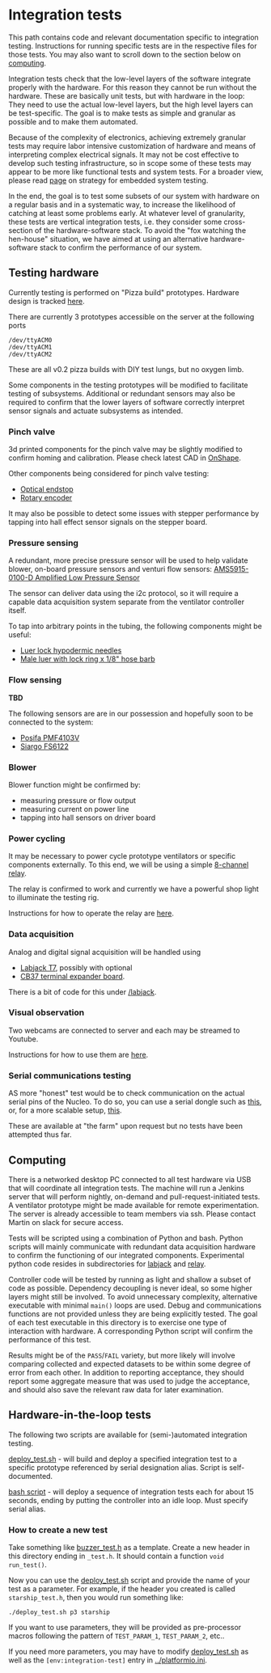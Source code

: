 # Integration tests

This path contains code and relevant documentation specific to integration testing.
Instructions for running specific tests are in the respective files for those tests. You may also want to
scroll down to the section below on [computing](#Computing).

Integration tests check that the low-level layers of the software integrate properly with the hardware.
For this reason they cannot be run without the hardware. These are basically unit tests,
but with hardware in the loop: They need to use the actual low-level layers, but the high level
layers can be test-specific. The goal is to make tests as simple and granular as possible and to make them
automated.

Because of the complexity of electronics, achieving extremely granular tests may require
labor intensive customization of hardware and means of interpreting complex electrical signals.
It may not be cost effective to develop such testing infrastructure, so in scope some of these tests
may appear to be more like functional tests and system tests. For a broader view,
please read
[page](../../design/embedded_software_testing.md)
on strategy for embedded system testing.

In the end, the goal is to test some subsets of our system with hardware on a regular basis and
in a systematic way, to increase the likelihood of catching at least some problems early.
At whatever level of granularity, these tests are vertical integration tests, i.e. they consider
some cross-section of the hardware-software stack. To avoid the "fox watching the hen-house" situation,
we have aimed at using an alternative hardware-software stack to confirm the performance of our system.

## Testing hardware

Currently testing is performed on "Pizza build" prototypes. Hardware design is tracked [here](../../../design).

There are currently 3 prototypes accessible on the server at the following ports
```
/dev/ttyACM0
/dev/ttyACM1
/dev/ttyACM2
```
These are all v0.2 pizza builds with DIY test lungs, but no oxygen limb.

Some components in the testing prototypes will be modified to facilitate testing of subsystems.
Additional or redundant sensors may also be required to confirm that the lower layers of software
correctly interpret sensor signals and actuate subsystems as intended.

### Pinch valve
3d printed components for the pinch valve may be slightly modified to confirm homing
and calibration. Please check latest CAD in
[OnShape](https://cad.onshape.com/documents/3fe0c1f79c482144c267173d/w/2ad1c08071a25185f9c78c68/e/9acbcff0021f6442a8116619).

Other components being considered for pinch valve testing:
* [Optical endstop](https://www.amazon.com/MakerHawk-Optical-Endstop-Photoelectric-Control/dp/B07PMW2QMT)
* [Rotary encoder](https://www.cuidevices.com/product/motion/rotary-encoders/absolute/modular/amt20-v-kit/amt203s-v)

It may also be possible to detect some issues with stepper performance by tapping into hall effect
sensor signals on the stepper board.

### Pressure sensing
A redundant, more precise pressure sensor will be used to help validate
blower, on-board pressure sensors and venturi flow sensors:
[AMS5915-0100-D Amplified Low Pressure Sensor](https://www.analog-micro.com/products/pressure-sensors/board-mount-pressure-sensors/ams5915/ams5915-datasheet.pdf)

The sensor can deliver data using the i2c protocol, so it will require a capable data acquisition
system separate from the ventilator controller itself.

To tap into arbitrary points in the tubing, the following components might be useful:
* [Luer lock hypodermic needles](https://www.amazon.com/gp/product/B07TT3KNXP)
* [Male luer with lock ring x 1/8" hose barb](https://www.amazon.com/gp/product/B003NV2T34)

### Flow sensing

**TBD**

The following sensors are are in our possession and hopefully soon to be connected to the system:
* [Posifa PMF4103V](https://posifatech.com/wp-content/uploads/2019/10/DataSheet_PMF4000_MassAirFlow_RevE_C2.pdf)
* [Siargo FS6122](https://www.servoflo.com/sensors/mass-flow-sensors/siargo/fs6122)

### Blower

Blower function might be confirmed by:
 * measuring pressure or flow output
 * measuring current on power line
 * tapping into hall sensors on driver board

### Power cycling

It may be necessary to power cycle prototype ventilators or specific components externally.
To this end, we will be using a simple
[8-channel relay](https://www.amazon.com/SainSmart-Eight-Channel-Relay-Automation/dp/B0093Y89DE).

The relay is confirmed to work and currently we have a powerful shop light to illuminate the testing rig.

Instructions for how to operate the relay are [here](relay8).

### Data acquisition

Analog and digital signal acquisition will be handled using
* [Labjack T7](https://labjack.com/products/t7), possibly with optional
* [CB37 terminal expander board](https://labjack.com/accessories/cb37-terminal-board).

There is a bit of code for this under [/labjack](labjack).

### Visual observation

Two webcams are connected to server and each may be streamed to Youtube.

Instructions for how to use them are [here](webcam).

### Serial communications testing

AS more "honest" test would be to check communication on the
actual serial pins of the Nucleo. To do so, you can use a serial dongle such as
[this](https://www.amazon.com/gp/product/B00QT7LQ88),
or, for a more scalable setup, [this](https://www.amazon.com/dp/B07XF2SLQ1).

These are available at "the farm" upon request but no tests have been attempted thus far.

## Computing

There is a networked desktop PC connected to all test hardware via USB that will coordinate all integration tests. The
machine will run a Jenkins server that will perform nightly, on-demand and pull-request-initiated tests. A ventilator
prototype might be made available for remote experimentation. The server is already accessible to team
members via ssh. Please contact Martin on slack for secure access.

Tests will be scripted using a combination of Python and bash. Python scripts will mainly communicate with redundant
data acquisition hardware to confirm the functioning of our integrated components. Experimental python code
resides in subdirectories for [labjack](labjack) and [relay](relay8).

Controller code will be tested by running as light and shallow a subset of code as possible. Dependency decoupling
is never ideal, so some higher layers might still be involved. To avoid unnecessary complexity, alternative executable
with minimal `main()` loops are used. Debug and communications functions are not provided unless they are being
explicitly tested. The goal of each test executable in this directory is to exercise one type of interaction with
hardware. A corresponding Python script will confirm the performance of this test.

Results might be of the `PASS`/`FAIL` variety, but more likely will involve comparing collected and expected datasets
to be within some degree of error from each other. In addition to reporting acceptance, they should report some aggregate
measure that was used to judge the acceptance, and should also save the relevant raw data for later examination.

## Hardware-in-the-loop tests

The following two scripts are available for (semi-)automated integration testing.

[deploy_test.sh](deploy_test.sh) - will build and deploy a specified integration test to a specific prototype
referenced by serial designation alias. Script is self-documented.

[bash script](run_all.sh) - will deploy a sequence of integration tests each for about 15 seconds, ending
by putting the controller into an idle loop. Must specify serial alias.

### How to create a new test

Take something like [buzzer_test.h](buzzer_test.h) as a template. Create a new header in this directory ending
in `_test.h`. It should contain a function `void run_test()`.

Now you can use the [deploy_test.sh](deploy_test.sh) script and provide the name of your test as a parameter. For
example, if the header you created is called `starship_test.h`, then you would run something like:

```
./deploy_test.sh p3 starship
```

If you want to use parameters, they will be provided as pre-processor macros following the pattern of
`TEST_PARAM_1`, `TEST_PARAM_2`, etc..

If you need more parameters, you may have to modify [deploy_test.sh](deploy_test.sh) as well as the
`[env:integration-test]` entry in [../platformio.ini](../platformio.ini).
